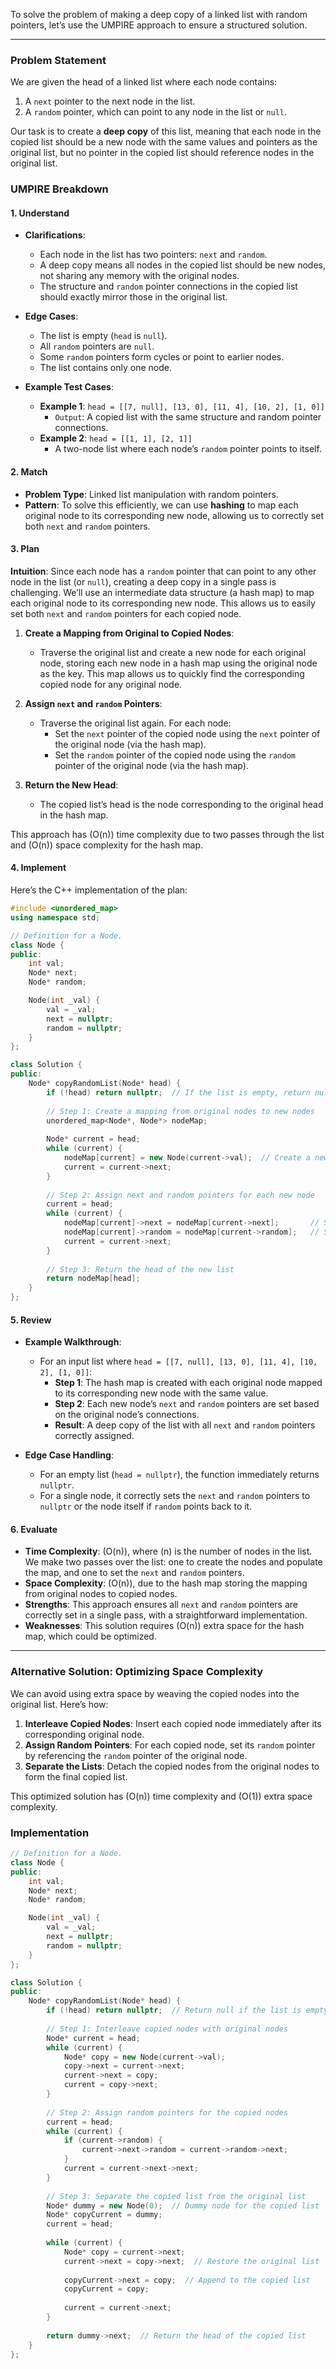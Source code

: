 To solve the problem of making a deep copy of a linked list with random pointers, let’s use the UMPIRE approach to ensure a structured solution.

---

### Problem Statement

We are given the head of a linked list where each node contains:
1. A `next` pointer to the next node in the list.
2. A `random` pointer, which can point to any node in the list or `null`.

Our task is to create a **deep copy** of this list, meaning that each node in the copied list should be a new node with the same values and pointers as the original list, but no pointer in the copied list should reference nodes in the original list.

### UMPIRE Breakdown

#### **1. Understand**
- **Clarifications**:
  - Each node in the list has two pointers: `next` and `random`.
  - A deep copy means all nodes in the copied list should be new nodes, not sharing any memory with the original nodes.
  - The structure and `random` pointer connections in the copied list should exactly mirror those in the original list.

- **Edge Cases**:
  - The list is empty (`head` is `null`).
  - All `random` pointers are `null`.
  - Some `random` pointers form cycles or point to earlier nodes.
  - The list contains only one node.

- **Example Test Cases**:
  - **Example 1**: `head = [[7, null], [13, 0], [11, 4], [10, 2], [1, 0]]`
    - `Output`: A copied list with the same structure and random pointer connections.
  - **Example 2**: `head = [[1, 1], [2, 1]]`
    - A two-node list where each node’s `random` pointer points to itself.

#### **2. Match**
- **Problem Type**: Linked list manipulation with random pointers.
- **Pattern**: To solve this efficiently, we can use **hashing** to map each original node to its corresponding new node, allowing us to correctly set both `next` and `random` pointers.

#### **3. Plan**

**Intuition**:
Since each node has a `random` pointer that can point to any other node in the list (or `null`), creating a deep copy in a single pass is challenging. We’ll use an intermediate data structure (a hash map) to map each original node to its corresponding new node. This allows us to easily set both `next` and `random` pointers for each copied node.

1. **Create a Mapping from Original to Copied Nodes**:
   - Traverse the original list and create a new node for each original node, storing each new node in a hash map using the original node as the key. This map allows us to quickly find the corresponding copied node for any original node.

2. **Assign `next` and `random` Pointers**:
   - Traverse the original list again. For each node:
     - Set the `next` pointer of the copied node using the `next` pointer of the original node (via the hash map).
     - Set the `random` pointer of the copied node using the `random` pointer of the original node (via the hash map).

3. **Return the New Head**:
   - The copied list’s head is the node corresponding to the original head in the hash map.

This approach has \(O(n)\) time complexity due to two passes through the list and \(O(n)\) space complexity for the hash map.

#### **4. Implement**

Here’s the C++ implementation of the plan:

```cpp
#include <unordered_map>
using namespace std;

// Definition for a Node.
class Node {
public:
    int val;
    Node* next;
    Node* random;

    Node(int _val) {
        val = _val;
        next = nullptr;
        random = nullptr;
    }
};

class Solution {
public:
    Node* copyRandomList(Node* head) {
        if (!head) return nullptr;  // If the list is empty, return null
        
        // Step 1: Create a mapping from original nodes to new nodes
        unordered_map<Node*, Node*> nodeMap;
        
        Node* current = head;
        while (current) {
            nodeMap[current] = new Node(current->val);  // Create a new node with the same value
            current = current->next;
        }
        
        // Step 2: Assign next and random pointers for each new node
        current = head;
        while (current) {
            nodeMap[current]->next = nodeMap[current->next];       // Set the next pointer
            nodeMap[current]->random = nodeMap[current->random];   // Set the random pointer
            current = current->next;
        }
        
        // Step 3: Return the head of the new list
        return nodeMap[head];
    }
};
```

#### **5. Review**
- **Example Walkthrough**:
  - For an input list where `head = [[7, null], [13, 0], [11, 4], [10, 2], [1, 0]]`:
    - **Step 1**: The hash map is created with each original node mapped to its corresponding new node with the same value.
    - **Step 2**: Each new node’s `next` and `random` pointers are set based on the original node’s connections.
    - **Result**: A deep copy of the list with all `next` and `random` pointers correctly assigned.

- **Edge Case Handling**:
  - For an empty list (`head = nullptr`), the function immediately returns `nullptr`.
  - For a single node, it correctly sets the `next` and `random` pointers to `nullptr` or the node itself if `random` points back to it.

#### **6. Evaluate**
- **Time Complexity**: \(O(n)\), where \(n\) is the number of nodes in the list. We make two passes over the list: one to create the nodes and populate the map, and one to set the `next` and `random` pointers.
- **Space Complexity**: \(O(n)\), due to the hash map storing the mapping from original nodes to copied nodes.
- **Strengths**: This approach ensures all `next` and `random` pointers are correctly set in a single pass, with a straightforward implementation.
- **Weaknesses**: This solution requires \(O(n)\) extra space for the hash map, which could be optimized.

---

### Alternative Solution: Optimizing Space Complexity

We can avoid using extra space by weaving the copied nodes into the original list. Here’s how:
1. **Interleave Copied Nodes**: Insert each copied node immediately after its corresponding original node.
2. **Assign Random Pointers**: For each copied node, set its `random` pointer by referencing the `random` pointer of the original node.
3. **Separate the Lists**: Detach the copied nodes from the original nodes to form the final copied list.

This optimized solution has \(O(n)\) time complexity and \(O(1)\) extra space complexity. 


### Implementation

```cpp
// Definition for a Node.
class Node {
public:
    int val;
    Node* next;
    Node* random;

    Node(int _val) {
        val = _val;
        next = nullptr;
        random = nullptr;
    }
};

class Solution {
public:
    Node* copyRandomList(Node* head) {
        if (!head) return nullptr;  // Return null if the list is empty
        
        // Step 1: Interleave copied nodes with original nodes
        Node* current = head;
        while (current) {
            Node* copy = new Node(current->val);
            copy->next = current->next;
            current->next = copy;
            current = copy->next;
        }
        
        // Step 2: Assign random pointers for the copied nodes
        current = head;
        while (current) {
            if (current->random) {
                current->next->random = current->random->next;
            }
            current = current->next->next;
        }
        
        // Step 3: Separate the copied list from the original list
        Node* dummy = new Node(0);  // Dummy node for the copied list
        Node* copyCurrent = dummy;
        current = head;
        
        while (current) {
            Node* copy = current->next;
            current->next = copy->next;  // Restore the original list
            
            copyCurrent->next = copy;  // Append to the copied list
            copyCurrent = copy;
            
            current = current->next;
        }
        
        return dummy->next;  // Return the head of the copied list
    }
};
```